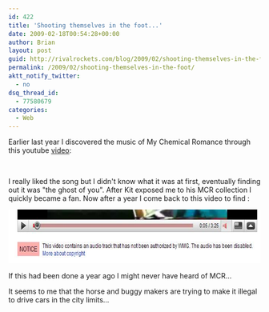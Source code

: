 ```yaml
---
id: 422
title: 'Shooting themselves in the foot...'
date: 2009-02-18T00:54:28+00:00
author: Brian
layout: post
guid: http://rivalrockets.com/blog/2009/02/shooting-themselves-in-the-foot/
permalink: /2009/02/shooting-themselves-in-the-foot/
aktt_notify_twitter:
  - no
dsq_thread_id:
  - 77580679
categories:
  - Web
---
```

Earlier last year I discovered the music of My Chemical Romance through this youtube [video](http://www.youtube.com/watch?v=V9rGlcBF4_A): 

 

I really liked the song but I didn't know what it was at first, eventually finding out it was "the ghost of you". After Kit exposed me to his MCR collection I quickly became a fan. Now after a year I come back to this video to find :

<img class="aligncenter size-full wp-image-421" src="/content/2009/02/copyright_fail.jpg" alt="copyright_fail" width="673" height="107" />

If this had been done a year ago I might never have heard of MCR...

It seems to me that the horse and buggy makers are trying to make it illegal to drive cars in the city limits...
